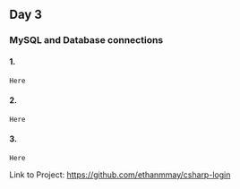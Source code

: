 ## Day 3

### MySQL and Database connections

#### 1. 

```Here```

#### 2. 

```Here```

#### 3. 

```Here```

Link to Project: https://github.com/ethanmmay/csharp-login